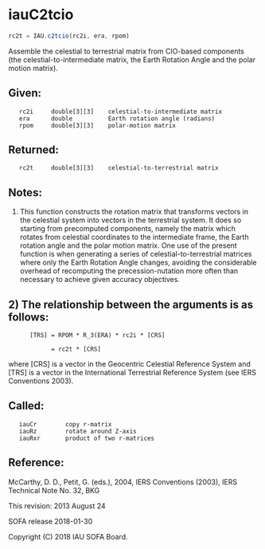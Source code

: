 # iauC2tcio

```js
rc2t = IAU.c2tcio(rc2i, era, rpom)
```

Assemble the celestial to terrestrial matrix from CIO-based
components (the celestial-to-intermediate matrix, the Earth Rotation
Angle and the polar motion matrix).

## Given:
```
   rc2i     double[3][3]    celestial-to-intermediate matrix
   era      double          Earth rotation angle (radians)
   rpom     double[3][3]    polar-motion matrix
```

## Returned:
```
   rc2t     double[3][3]    celestial-to-terrestrial matrix
```

## Notes:

1) This function constructs the rotation matrix that transforms
   vectors in the celestial system into vectors in the terrestrial
   system.  It does so starting from precomputed components, namely
   the matrix which rotates from celestial coordinates to the
   intermediate frame, the Earth rotation angle and the polar motion
   matrix.  One use of the present function is when generating a
   series of celestial-to-terrestrial matrices where only the Earth
   Rotation Angle changes, avoiding the considerable overhead of
   recomputing the precession-nutation more often than necessary to
   achieve given accuracy objectives.

## 2) The relationship between the arguments is as follows:

```
      [TRS] = RPOM * R_3(ERA) * rc2i * [CRS]

            = rc2t * [CRS]
```

   where [CRS] is a vector in the Geocentric Celestial Reference
   System and [TRS] is a vector in the International Terrestrial
   Reference System (see IERS Conventions 2003).

## Called:
```
   iauCr        copy r-matrix
   iauRz        rotate around Z-axis
   iauRxr       product of two r-matrices
```

## Reference:

   McCarthy, D. D., Petit, G. (eds.), 2004, IERS Conventions (2003),
   IERS Technical Note No. 32, BKG

This revision:  2013 August 24

SOFA release 2018-01-30

Copyright (C) 2018 IAU SOFA Board.